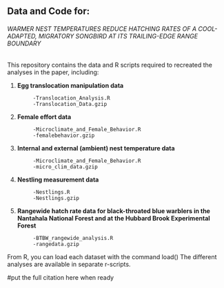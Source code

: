 ## Data and Code for:

###### WARMER NEST TEMPERATURES REDUCE HATCHING RATES OF A COOL-ADAPTED, MIGRATORY SONGBIRD AT ITS TRAILING-EDGE RANGE BOUNDARY  

This repository contains the data and R scripts required to recreated the analyses in the paper, including:

1. **Egg translocation manipulation data**

            -Translocation_Analysis.R
            -Translocation_Data.gzip
            
3. **Female effort data**
            
            -Microclimate_and_Female_Behavior.R
            -femalebehavior.gzip
            

4. **Internal and external (ambient) nest temperature data**

            -Microclimate_and_Female_Behavior.R
            -micro_clim_data.gzip

5. **Nestling measurement data**

            -Nestlings.R
            -Nestlings.gzip

6. **Rangewide hatch rate data for black-throated blue warblers in the Nantahala National Forest and at the Hubbard Brook Experimental Forest**

            -BTBW_rangewide_analysis.R
            -rangedata.gzip


From R, you can load each dataset with the command load()
The different analyses are available in separate r-scripts.


#put the full citation here when ready
